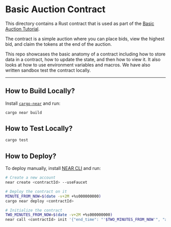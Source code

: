 # Basic Auction Contract 

This directory contains a Rust contract that is used as part of the [Basic Auction Tutorial](https://docs.near.org/tutorials/auction/basic-auction).

The contract is a simple auction where you can place bids, view the highest bid, and claim the tokens at the end of the auction.

This repo showcases the basic anatomy of a contract including how to store data in a contract, how to update the state, and then how to view it. It also looks at how to use environment variables and macros. We have also written sandbox test the contract locally.

---

## How to Build Locally?

Install [`cargo-near`](https://github.com/near/cargo-near) and run:

```bash
cargo near build
```

## How to Test Locally?

```bash
cargo test
```

## How to Deploy?

To deploy manually, install [NEAR CLI](https://docs.near.org/tools/near-cli#installation) and run:

```bash
# Create a new account
near create <contractId> --useFaucet

# Deploy the contract on it
MINUTE_FROM_NOW=$(date -v+2M +%s000000000)
cargo near deploy <contractId> 

# Initialize the contract
TWO_MINUTES_FROM_NOW=$(date -v+2M +%s000000000)
near call <contractId> init '{"end_time": "'$TWO_MINUTES_FROM_NOW'", "auctioneer": "<auctioneerAccountId>"}' --accountId <contractId>
```

